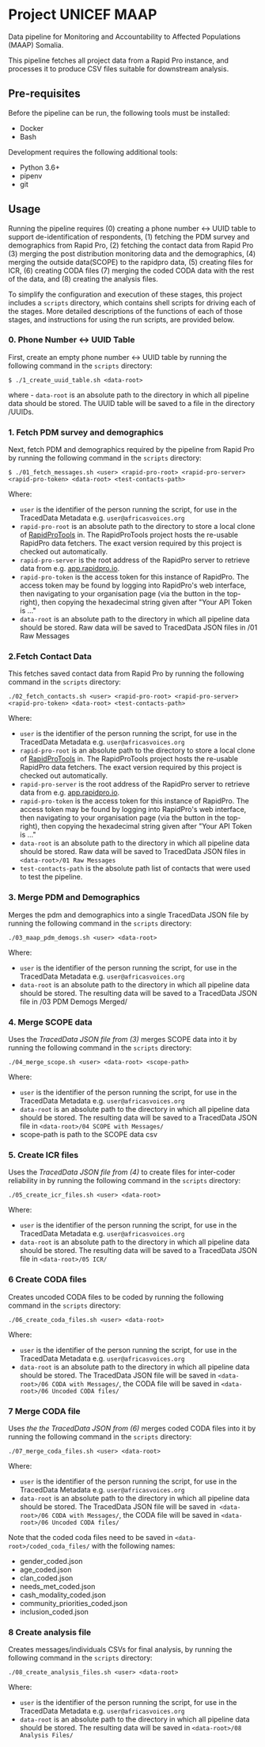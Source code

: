 # Project UNICEF MAAP
Data pipeline for Monitoring and Accountability to Affected Populations (MAAP) Somalia.


This pipeline fetches all project data from a Rapid Pro instance, and processes it to produce CSV files suitable for downstream analysis.

## Pre-requisites
Before the pipeline can be run, the following tools must be installed:
- Docker
- Bash

Development requires the following additional tools:
- Python 3.6+
- pipenv
- git
## Usage
Running the pipeline requires (0) creating a phone number <-> UUID table to support de-identification of respondents, (1) fetching the PDM survey and demographics from Rapid Pro, (2) fetching the contact data from Rapid Pro (3) merging the post distribution monitoring data and the demographics, (4) merging the outside data(SCOPE) to the rapidpro data, (5) creating files for ICR, (6) creating CODA files (7) merging the coded CODA data with the rest of the data, and (8) creating the analysis files.

To simplify the configuration and execution of these stages, this project includes a `scripts` directory, which contains shell scripts for driving each of the stages. More detailed descriptions of the functions of each of those stages, and instructions for using the run scripts, are provided below.

### 0. Phone Number <-> UUID Table
First, create an empty phone number <-> UUID table by running the following command in the `scripts` directory:
```
$ ./1_create_uuid_table.sh <data-root> 
```

where - `data-root` is an absolute path to the directory in which all pipeline data should be stored. The UUID table will be saved to a file in the directory <data-root>/UUIDs.

### 1. Fetch PDM survey and demographics
Next, fetch PDM and demographics required by the pipeline from Rapid Pro by running the following command in the `scripts` directory:
```
$ ./01_fetch_messages.sh <user> <rapid-pro-root> <rapid-pro-server> 
<rapid-pro-token> <data-root> <test-contacts-path>
```

Where:
- `user` is the identifier of the person running the script, for use in the TracedData Metadata e.g. `user@africasvoices.org`
- `rapid-pro-root` is an absolute path to the directory to store a local clone of [RapidProTools](https://github.com/AfricasVoices/RapidProTools) in. The RapidProTools project hosts the re-usable RapidPro data fetchers. The exact version required by this project is checked out automatically.
- `rapid-pro-server` is the root address of the RapidPro server to retrieve data from e.g. [app.rapidpro.io](https://app.rapidpro.io).
- `rapid-pro-token` is the access token for this instance of RapidPro. The access token may be found by logging into RapidPro's web interface, then navigating to your organisation page (via the button in the top-right), then copying the hexadecimal string given after "Your API Token is ..."
- `data-root` is an absolute path to the directory in which all pipeline data should be stored. Raw data will be saved to TracedData JSON files in <data-root>/01 Raw Messages

### 2.Fetch Contact Data
This fetches saved contact data from Rapid Pro by running the following command in the `scripts` directory:
```
./02_fetch_contacts.sh <user> <rapid-pro-root> <rapid-pro-server> <rapid-pro-token> <data-root> <test-contacts-path>
```

Where:
- `user` is the identifier of the person running the script, for use in the TracedData Metadata e.g. `user@africasvoices.org`
- `rapid-pro-root` is an absolute path to the directory to store a local clone of [RapidProTools](https://github.com/AfricasVoices/RapidProTools) in. The RapidProTools project hosts the re-usable RapidPro data fetchers. The exact version required by this project is checked out automatically.
 - `rapid-pro-server` is the root address of the RapidPro server to retrieve data from e.g. [app.rapidpro.io]( https://app.rapidpro.io).
- `rapid-pro-token` is the access token for this instance of RapidPro. The access token may be found by logging into RapidPro's web interface, then navigating to your organisation page (via the button in the top-right), then copying the hexadecimal string given after "Your API Token is ..."
- `data-root` is an absolute path to the directory in which all pipeline data should be stored. Raw data will be saved to TracedData JSON files in `<data-root>/01 Raw Messages`
- `test-contacts-path` is the absolute path list of contacts that were used to test the pipeline.

### 3. Merge PDM and Demographics
Merges the pdm and demographics into a single TracedData JSON file by running the following command in the `scripts` directory:
```
./03_maap_pdm_demogs.sh <user> <data-root>
```

Where:
- `user` is the identifier of the person running the script, for use in the TracedData Metadata e.g. `user@africasvoices.org`
- `data-root` is an absolute path to the directory in which all pipeline data should be stored. The resulting data will be saved to a TracedData JSON file in <data-root>/03 PDM Demogs Merged/

### 4. Merge SCOPE data
Uses the *TracedData JSON file from (3)* merges SCOPE data into it by running the following command in the `scripts` directory: 
```
./04_merge_scope.sh <user> <data-root> <scope-path>
```

Where:
- `user` is the identifier of the person running the script, for use in the TracedData Metadata e.g. `user@africasvoices.org`
- `data-root` is an absolute path to the directory in which all pipeline data should be stored. The resulting data will be saved to a TracedData JSON file in `<data-root>/04 SCOPE with Messages/`
- scope-path is path to the SCOPE data csv

### 5. Create ICR files
Uses the *TracedData JSON file from (4)* to create files for inter-coder reliability in by running the following command in the `scripts` directory: 
```
./05_create_icr_files.sh <user> <data-root>
```

Where:
- `user` is the identifier of the person running the script, for use in the TracedData Metadata e.g. `user@africasvoices.org`
- `data-root` is an absolute path to the directory in which all pipeline data should be stored. The resulting data will be saved to a TracedData JSON file in `<data-root>/05 ICR/`

### 6 Create CODA files
Creates uncoded CODA files to be coded by running the following command in the `scripts` directory:
```
./06_create_coda_files.sh <user> <data-root>
```

Where:
- `user` is the identifier of the person running the script, for use in the TracedData Metadata e.g. `user@africasvoices.org`
- `data-root` is an absolute path to the directory in which all pipeline data should be stored. The TracedData JSON file will be saved in `<data-root>/06 CODA with Messages/`, the CODA file will be saved in `<data-root>/06 Uncoded CODA files/`

### 7 Merge CODA file
Uses *the the TracedData JSON from (6)* merges coded CODA files into it by running the following command in the `scripts` directory:
```
./07_merge_coda_files.sh <user> <data-root>
```

Where:
- `user` is the identifier of the person running the script, for use in the TracedData Metadata e.g. `user@africasvoices.org`
- `data-root` is an absolute path to the directory in which all pipeline data should be stored. The TracedData JSON file will be saved in` <data-root>/06 CODA with Messages/`, the CODA file will be saved in `<data-root>/06 Uncoded CODA files/`

Note that the coded coda files need to be saved in `<data-root>/coded_coda_files/` with the following names:
- gender_coded.json
- age_coded.json
- clan_coded.json
- needs_met_coded.json
- cash_modality_coded.json
- community_priorities_coded.json
- inclusion_coded.json

### 8 Create analysis file
Creates messages/individuals CSVs for final analysis, by running the following command in the `scripts` directory:
```
./08_create_analysis_files.sh <user> <data-root>
```
Where:

- `user` is the identifier of the person running the script, for use in the TracedData Metadata e.g. `user@africasvoices.org`
- `data-root` is an absolute path to the directory in which all pipeline data should be stored. The resulting data will be saved in `<data-root>/08 Analysis Files/`



